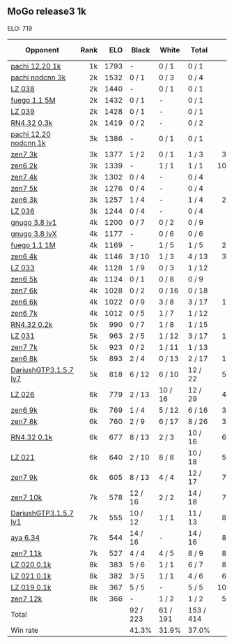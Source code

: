 ## MoGo release3 1k ##

ELO: 719

Opponent | Rank | ELO | Black | White | Total | Win rate
---------|-----:|----:|-------|-------|-------|-------:
[pachi 12.20 1k](pachi%2012.20%201k.md) | 1k | 1793 | - | 0 / 1 | 0 / 1 | 0.0%
[pachi nodcnn 3k](pachi%20nodcnn%203k.md) | 2k | 1532 | 0 / 1 | 0 / 3 | 0 / 4 | 0.0%
[LZ 038](LZ%20038.md) | 2k | 1440 | - | 0 / 1 | 0 / 1 | 0.0%
[fuego 1.1 5M](fuego%201.1%205M.md) | 2k | 1432 | 0 / 1 | - | 0 / 1 | 0.0%
[LZ 039](LZ%20039.md) | 2k | 1428 | 0 / 1 | - | 0 / 1 | 0.0%
[RN4.32 0.3k](RN4.32%200.3k.md) | 2k | 1419 | 0 / 2 | - | 0 / 2 | 0.0%
[pachi 12.20 nodcnn 1k](pachi%2012.20%20nodcnn%201k.md) | 3k | 1386 | - | 0 / 1 | 0 / 1 | 0.0%
[zen7 3k](zen7%203k.md) | 3k | 1377 | 1 / 2 | 0 / 1 | 1 / 3 | 33.3%
[zen6 2k](zen6%202k.md) | 3k | 1339 | - | 1 / 1 | 1 / 1 | 100.0%
[zen7 4k](zen7%204k.md) | 3k | 1302 | 0 / 4 | - | 0 / 4 | 0.0%
[zen7 5k](zen7%205k.md) | 3k | 1276 | 0 / 4 | - | 0 / 4 | 0.0%
[zen6 3k](zen6%203k.md) | 3k | 1257 | 1 / 4 | - | 1 / 4 | 25.0%
[LZ 036](LZ%20036.md) | 3k | 1244 | 0 / 4 | - | 0 / 4 | 0.0%
[gnugo 3.8 lv1](gnugo%203.8%20lv1.md) | 4k | 1200 | 0 / 7 | 0 / 2 | 0 / 9 | 0.0%
[gnugo 3.8 lvX](gnugo%203.8%20lvX.md) | 4k | 1177 | - | 0 / 6 | 0 / 6 | 0.0%
[fuego 1.1 1M](fuego%201.1%201M.md) | 4k | 1169 | - | 1 / 5 | 1 / 5 | 20.0%
[zen6 4k](zen6%204k.md) | 4k | 1146 | 3 / 10 | 1 / 3 | 4 / 13 | 30.8%
[LZ 033](LZ%20033.md) | 4k | 1128 | 1 / 9 | 0 / 3 | 1 / 12 | 8.3%
[zen6 5k](zen6%205k.md) | 4k | 1124 | 0 / 1 | 0 / 8 | 0 / 9 | 0.0%
[zen7 6k](zen7%206k.md) | 4k | 1028 | 0 / 2 | 0 / 16 | 0 / 18 | 0.0%
[zen6 6k](zen6%206k.md) | 4k | 1022 | 0 / 9 | 3 / 8 | 3 / 17 | 17.6%
[zen6 7k](zen6%207k.md) | 4k | 1012 | 0 / 5 | 1 / 7 | 1 / 12 | 8.3%
[RN4.32 0.2k](RN4.32%200.2k.md) | 5k | 990 | 0 / 7 | 1 / 8 | 1 / 15 | 6.7%
[LZ 031](LZ%20031.md) | 5k | 963 | 2 / 5 | 1 / 12 | 3 / 17 | 17.6%
[zen7 7k](zen7%207k.md) | 5k | 923 | 0 / 2 | 1 / 11 | 1 / 13 | 7.7%
[zen6 8k](zen6%208k.md) | 5k | 893 | 2 / 4 | 0 / 13 | 2 / 17 | 11.8%
[DariushGTP3.1.5.7 lv7](DariushGTP3.1.5.7%20lv7.md) | 5k | 818 | 6 / 12 | 6 / 10 | 12 / 22 | 54.5%
[LZ 026](LZ%20026.md) | 6k | 779 | 2 / 13 | 10 / 16 | 12 / 29 | 41.4%
[zen6 9k](zen6%209k.md) | 6k | 769 | 1 / 4 | 5 / 12 | 6 / 16 | 37.5%
[zen7 8k](zen7%208k.md) | 6k | 760 | 2 / 9 | 6 / 17 | 8 / 26 | 30.8%
[RN4.32 0.1k](RN4.32%200.1k.md) | 6k | 677 | 8 / 13 | 2 / 3 | 10 / 16 | 62.5%
[LZ 021](LZ%20021.md) | 6k | 640 | 2 / 10 | 8 / 8 | 10 / 18 | 55.6%
[zen7 9k](zen7%209k.md) | 6k | 605 | 8 / 13 | 4 / 4 | 12 / 17 | 70.6%
[zen7 10k](zen7%2010k.md) | 7k | 578 | 12 / 16 | 2 / 2 | 14 / 18 | 77.8%
[DariushGTP3.1.5.7 lv1](DariushGTP3.1.5.7%20lv1.md) | 7k | 555 | 10 / 12 | 1 / 1 | 11 / 13 | 84.6%
[aya 6.34](aya%206.34.md) | 7k | 544 | 14 / 16 | - | 14 / 16 | 87.5%
[zen7 11k](zen7%2011k.md) | 7k | 527 | 4 / 4 | 4 / 5 | 8 / 9 | 88.9%
[LZ 020 0.1k](LZ%20020%200.1k.md) | 8k | 383 | 5 / 6 | 1 / 1 | 6 / 7 | 85.7%
[LZ 021 0.1k](LZ%20021%200.1k.md) | 8k | 382 | 3 / 5 | 1 / 1 | 4 / 6 | 66.7%
[LZ 019 0.1k](LZ%20019%200.1k.md) | 8k | 367 | 5 / 5 | - | 5 / 5 | 100.0%
[zen7 12k](zen7%2012k.md) | 8k | 366 | - | 1 / 2 | 1 / 2 | 50.0%
Total | | | 92 / 223 | 61 / 191 | 153 / 414 | 
Win rate| | | 41.3% | 31.9% | 37.0% | 
